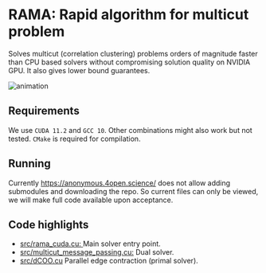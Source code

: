 # RAMA: Rapid algorithm for multicut problem
Solves multicut (correlation clustering) problems orders of magnitude faster than CPU based solvers without compromising solution quality on NVIDIA GPU. It also gives lower bound guarantees.

![animation](./misc/contraction_animation.gif)

## Requirements
We use `CUDA 11.2` and `GCC 10`. Other combinations might also work but not tested. `CMake` is required for compilation.

## Running
Currently https://anonymous.4open.science/ does not allow adding submodules and downloading the repo. So current files can only be viewed, we will make full code available upon acceptance.

## Code highlights
- [src/rama_cuda.cu: ](src/rama_cuda.cu) Main solver entry point.
- [src/multicut_message_passing.cu:](src/multicut_message_passing.cu) Dual solver.
- [src/dCOO.cu](src/dCOO.cu#L53) Parallel edge contraction (primal solver).


